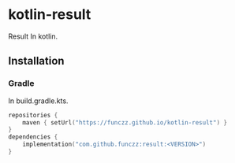 # kotlin-result

Result In kotlin.

## Installation

### Gradle

In build.gradle.kts.

```kotlin
repositories {
    maven { setUrl("https://funczz.github.io/kotlin-result") }
}
dependencies {
    implementation("com.github.funczz:result:<VERSION>")
}
```
